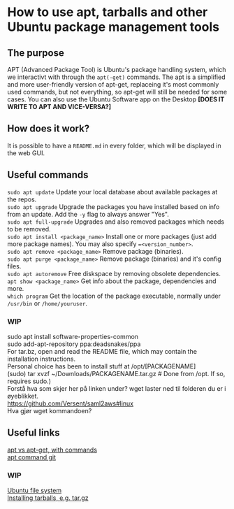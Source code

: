 # How to use apt, tarballs and other Ubuntu package management tools

## The purpose
APT (Advanced Package Tool) is Ubuntu's package handling system, which we interactivt with through the `apt(-get)` commands. The  apt is a simplified and more user-friendly version of apt-get, replaceing it's most commonly used commands, but not everything, so apt-get will still be needed for some cases.
You can also use the Ubuntu Software app on the Desktop __[DOES IT WRITE TO APT AND VICE-VERSA?]__

## How does it work?
It is possible to have a `README.md` in every folder, which will be displayed in the web GUI.

## Useful commands
`sudo apt update`  Update your local database about available packages at the repos.<br/>
`sudo apt upgrade`  Upgrade the packages you have installed based on info from an update. Add the `-y` flag to always answer "Yes".<br/>
`sudo apt full-upgrade`  Upgrades and also removed packages which needs to be removed.<br/>
`sudo apt install <package_name>`  Install one or more packages (just add more package names). You may also specify `=<version_number>`. <br/>
`sudo apt remove <package_name>`  Remove package (binaries).<br/>
`sudo apt purge <package_name>`  Remove package (binaries) and it's config files.<br/>
`sudo apt autoremove`  Free diskspace by removing obsolete dependencies.<br/>
`apt show <package_name>`  Get info about the package, dependencies and more.<br/>
`which program`  Get the location of the package executable, normally under `/usr/bin` or `/home/youruser`.<br/>

### WIP
sudo apt install software-properties-common<br/>
sudo add-apt-repository ppa:deadsnakes/ppa<br/>
For tar.bz, open and read the README file, which may contain the installation instructions.<br/>
Personal choice has been to install stuff at /opt/[PACKAGENAME]<br/>
(sudo) tar xvzf ~/Downloads/PACKAGENAME.tar.gz # Done from /opt. If so, requires sudo.)<br/>
Forstå hva som skjer her på linken under? wget laster ned til folderen du er i øyeblikket.<br/>
https://github.com/Versent/saml2aws#linux<br/>
Hva gjør wget kommandoen?<br/>


## Useful links
[apt vs apt-get, with commands](https://itsfoss.com/apt-vs-apt-get-difference/)<br/>
[apt command git](https://itsfoss.com/apt-command-guide/)<br/>
### WIP
[Ubuntu file system](https://askubuntu.com/questions/138547/how-to-understand-the-ubuntu-file-system-layout/138551#138551)<br />
[Installing tarballs, e.g. tar.gz](https://sourcedigit.com/20839-extract-install-tar-gz-files-ubuntu/)<br />
